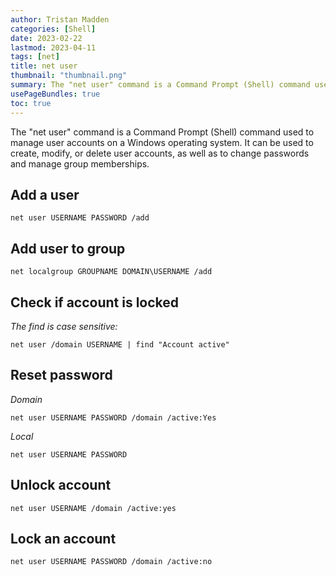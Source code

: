 ```yaml
---
author: Tristan Madden
categories: [Shell]
date: 2023-02-22
lastmod: 2023-04-11
tags: [net]
title: net user
thumbnail: "thumbnail.png"
summary: The "net user" command is a Command Prompt (Shell) command used to manage user accounts on a Windows operating system. It can be used to create, modify, or delete user accounts, as well as to change passwords and manage group memberships.
usePageBundles: true
toc: true
---
```


The "net user" command is a Command Prompt (Shell) command used to manage user accounts on a Windows operating system. It can be used to create, modify, or delete user accounts, as well as to change passwords and manage group memberships.

## Add a user

```Shell
net user USERNAME PASSWORD /add
```

## Add user to group

```Shell
net localgroup GROUPNAME DOMAIN\USERNAME /add
```

## Check if account is locked

_The find is case sensitive:_

```Shell
net user /domain USERNAME | find "Account active"
```

## Reset password
_Domain_
```Shell
net user USERNAME PASSWORD /domain /active:Yes
```
_Local_
```Shell
net user USERNAME PASSWORD
```

## Unlock account

```Shell
net user USERNAME /domain /active:yes
```

## Lock an account

```Shell
net user USERNAME PASSWORD /domain /active:no
```
